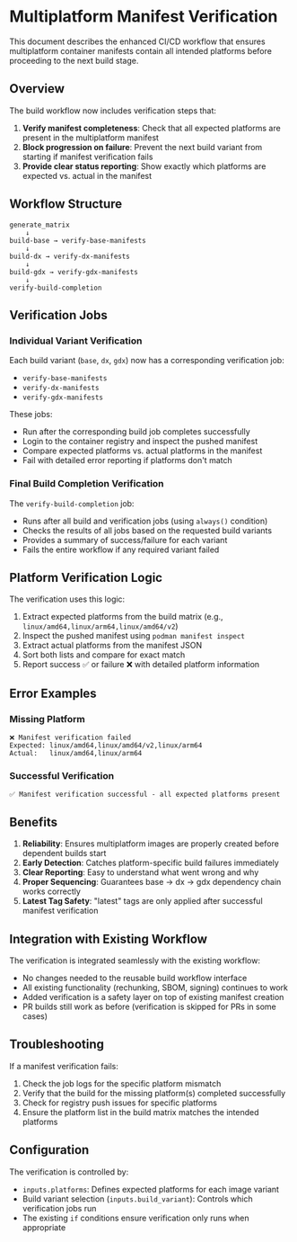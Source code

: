 # Multiplatform Manifest Verification

This document describes the enhanced CI/CD workflow that ensures multiplatform container manifests contain all intended platforms before proceeding to the next build stage.

## Overview

The build workflow now includes verification steps that:
1. **Verify manifest completeness**: Check that all expected platforms are present in the multiplatform manifest
2. **Block progression on failure**: Prevent the next build variant from starting if manifest verification fails
3. **Provide clear status reporting**: Show exactly which platforms are expected vs. actual in the manifest

## Workflow Structure

```
generate_matrix
    ↓
build-base → verify-base-manifests
    ↓
build-dx → verify-dx-manifests  
    ↓
build-gdx → verify-gdx-manifests
    ↓
verify-build-completion
```

## Verification Jobs

### Individual Variant Verification
Each build variant (`base`, `dx`, `gdx`) now has a corresponding verification job:
- `verify-base-manifests`
- `verify-dx-manifests` 
- `verify-gdx-manifests`

These jobs:
- Run after the corresponding build job completes successfully
- Login to the container registry and inspect the pushed manifest
- Compare expected platforms vs. actual platforms in the manifest
- Fail with detailed error reporting if platforms don't match

### Final Build Completion Verification
The `verify-build-completion` job:
- Runs after all build and verification jobs (using `always()` condition)
- Checks the results of all jobs based on the requested build variants
- Provides a summary of success/failure for each variant
- Fails the entire workflow if any required variant failed

## Platform Verification Logic

The verification uses this logic:
1. Extract expected platforms from the build matrix (e.g., `linux/amd64,linux/arm64,linux/amd64/v2`)
2. Inspect the pushed manifest using `podman manifest inspect`
3. Extract actual platforms from the manifest JSON
4. Sort both lists and compare for exact match
5. Report success ✅ or failure ❌ with detailed platform information

## Error Examples

### Missing Platform
```
❌ Manifest verification failed
Expected: linux/amd64,linux/amd64/v2,linux/arm64
Actual:   linux/amd64,linux/arm64
```

### Successful Verification
```
✅ Manifest verification successful - all expected platforms present
```

## Benefits

1. **Reliability**: Ensures multiplatform images are properly created before dependent builds start
2. **Early Detection**: Catches platform-specific build failures immediately
3. **Clear Reporting**: Easy to understand what went wrong and why
4. **Proper Sequencing**: Guarantees base → dx → gdx dependency chain works correctly
5. **Latest Tag Safety**: "latest" tags are only applied after successful manifest verification

## Integration with Existing Workflow

The verification is integrated seamlessly with the existing workflow:
- No changes needed to the reusable build workflow interface
- All existing functionality (rechunking, SBOM, signing) continues to work
- Added verification is a safety layer on top of existing manifest creation
- PR builds still work as before (verification is skipped for PRs in some cases)

## Troubleshooting

If a manifest verification fails:
1. Check the job logs for the specific platform mismatch
2. Verify that the build for the missing platform(s) completed successfully
3. Check for registry push issues for specific platforms
4. Ensure the platform list in the build matrix matches the intended platforms

## Configuration

The verification is controlled by:
- `inputs.platforms`: Defines expected platforms for each image variant
- Build variant selection (`inputs.build_variant`): Controls which verification jobs run
- The existing `if` conditions ensure verification only runs when appropriate